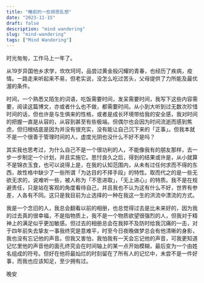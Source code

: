 ```yaml
---
title: "睡前的一些胡思乱想"
date: "2023-11-15"
draft: false
description: "mind wandering"
slug: "mind-wandering"
tags: ["Mind Wandering"]
---
```


时光匆匆，工作马上一年了。

从19岁异国他乡求学，坎坎坷坷，品尝过黄金般闪耀的青春，也经历了疾病，疫情。一路走来听起来不易，但老实说，没怎么吃过苦头，父母提供了力所能及最优渥的条件。

时间，一个熟悉又陌生的词语，吃饭需要时间，发呆需要时间，我写下这些内容需要，阅读这篇博文，亦或者什么也不做，都需要时间。从小到大听到过无数次珍惜时间的话，但也许是与生俱来的性格，或者是成长环境带给我的安全感，我对时间的把握一直是从容的，从容到甚至有些极端。但偶尔也会因为时间流逝而感到焦虑，但归根结底是因为并没有很充实，没有能让自己沉下来的「正事」。但我本就不是一个很善于管理时间的人，虚度光阴也没什么不好不是吗？

其实我也思考过，为什么自己不是一个很功利的人，不能像我有的朋友那样，去一步一步制定一个计划，并且实施它。思忖良久之后，得到的结果或许是，从小就算不是锦衣玉食，也可以说得上是，在我的认知范围内，从未有过任何求而不得的东西，故性格中缺少了一些所谓「为达目的不择手段」的特性。取而代之的是一些无欲无求的，说难听一些，被人称为「不思进取」，「无上进心」的特质。我不是在规避责任，只是站在客观的角度看待自己，并且我也不认为这有什么不好，世界有参差，人各有不同。这只是我目前为止选择的一种在我这一生的洪流中漂流的方式。

我是一个念旧的人，我总会翻看以前的相册，也总觉得过去是比未来好的，因为我的过去真的很幸福，不是指物质上，我不是一个物质欲望很强烈的人，但我对于精神上的满足似乎更加敏感。但过去的相册总会在我猝不及防时给我沉痛的一击，对于四年前失去挚友一事我终究是意难平，时至今日夜晚做梦总会有他清晰的身影，我也没有忘记他的声音。但我又害怕，我怕我有一天会忘记他的声音，可我更知道记忆里他的声音他的面孔终究会在时间轴上的某一点开始模糊，最后变为一个由姓名组成的符号。但好在他将最灿烂的时刻留在了所有人的记忆中，未尝不是一件好事，而我也应该知足，至少拥有过。



晚安